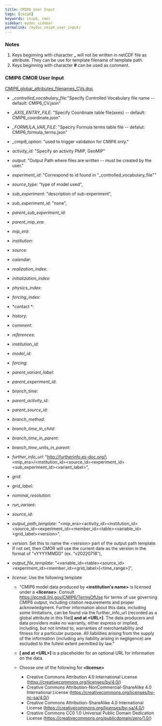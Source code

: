 ```yaml
---
title: CMIP6 User Input
tags: [cmip6]
keywords: cmip6, cmor
sidebar: mydoc_sidebar
permalink: /mydoc_cmip6_user_input/
---
```


### Notes

1. Keys beginning with character **_** will not be written in netCDF file as attribute.  They can be use for template filename of template path.
1. Keys beginning with character **#** can be used as comment.

### CMIP6 CMOR User Input

[CMIP6_global_attributes_filenames_CVs.doc](https://docs.google.com/document/d/1h0r8RZr_f3-8egBMMh7aqLwy3snpD6_MrDz1q8n5XUk)

* *_controlled_vocabulary_file*:"Specify Controlled Vocabulary file name -- default: CMIP6_CV.json"

* *_AXIS_ENTRY_FILE*:        "Specify Coordinate table file(axes) -- default: CMIP6_coordinate.json"

* *_FORMULA_VAR_FILE*:       "Speciry Formula terms table file -- defalut: CMIP6_formula_terms.json"

* *_cmip6_option*:           "used to trigger validation for CMIP6 only."

* *activity_id*:             "Specify an activity PMIP, GeoMIP"

* *output*:                  "Output Path where files are written -- must be created by the user."

* *experiment_id*:           "Correspond to id found in \"_controlled_vocabulary_file\""

* *source_type*:             "type of model used",

* *sub_experiment*:          "description of sub-experiment",

* *sub_experiment_id*:       "none",

* *parent_sub_experiment_id*:     

* *parent_mip_era*:              

* *mip_era*:                    

* *institution*:     
            
* *source*:         

* *calendar*:     

* *realization_index*:      

* *initialization_index*:  

* *physics_index*:       

* *forcing_index*:        

* *contact *:           

* *history*:          

* *comment*:        

* *references*:   

* *institution_id*:      

* *model_id*:          

* *forcing*:         

* *parent_variant_label*:  

* *parent_experiment_id*:

* *branch_time*:       


* *parent_activity_id*: 

* *parent_source_id*:   

* *branch_method*:        
* *branch_time_in_child*: 
* *branch_time_in_parent*:
* *branch_time_units_in_parent*:


* *further_info_url*:       "http://furtherinfo.es-doc.org/\<mip_era\>/\<institution_id\>\<source_id\>\<experiment_id\>\<sub_experiment_id\>\<variant_label\>",
* *grid*:                  
* *grid_label*:           
* *nominal_resolution*:     
* *run_variant*:      
* *source_id*:       

* *output_path_template*:    "\<mip_era\>\<activity_id\>\<institution_id\>\<source_id\>\<experiment_id\>\<member_id\>\<table\>\<variable_id\>\<grid_label\>\<version\>",

* *version*: Set this to name the \<version\> part of the output path template.  If not set, then CMOR will use the current date as the version in the format of "vYYYYMMDD" (ex. "v20220718"),

* *output_file_template*:    "\<variable_id\>\<table\>\<source_id\>\<experiment_id\>\<member_id\>\<grid_label\>[\<time_range\>]",

* *license*: Use the following template
    * "CMIP6 model data produced by **\<institution's name\>** is licensed under a **\<license\>**. Consult https://pcmdi.llnl.gov/CMIP6/TermsOfUse for terms of use governing CMIP6 output, including citation requirements and proper acknowledgment. Further information about this data, including some limitations, can be found via the further_info_url (recorded as a global attribute in this file)**[ and at \<URL\>]**. The data producers and data providers make no warranty, either express or implied, including, but not limited to, warranties of merchantability and fitness for a particular purpose. All liabilities arising from the supply of the information (including any liability arising in negligence) are excluded to the fullest extent permitted by law."

    * **[ and at \<URL\>]** is a placeholder for an optional URL for information on the data.

    * Choose one of the following for **\<license\>**
        * Creative Commons Attribution 4.0 International License (https://creativecommons.org/licenses/by/4.0/)
        * Creative Commons Attribution-NonCommercial-ShareAlike 4.0 International License (https://creativecommons.org/licenses/by-nc-sa/4.0/)
        * Creative Commons Attribution-ShareAlike 4.0 International License (https://creativecommons.org/licenses/by-sa/4.0/)
        * Creative Commons CC0 1.0 Universal Public Domain Dedication License (https://creativecommons.org/publicdomain/zero/1.0/)


